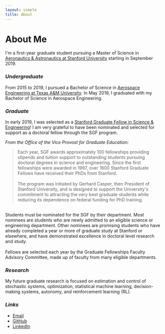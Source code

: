 ```yaml
---
layout: simple
title: About
---
```


# About Me
I'm a first-year graduate student pursuing a Master of Science in <a href="https://aa.stanford.edu/" target="_blank">Aeronautics & Astronautics at Stanford University</a> starting in September 2019.

### *Undergraduate*
From 2015 to 2019, I pursued a Bachelor of Science in <a href="https://engineering.tamu.edu/aerospace/index.html" target="_blank">Aerospace Engineering at Texas A&M University</a>. In May 2019, I graduated with my Bachelor of Science in Aerospace Engineering.

### *Graduate*
In early 2019, I was selected as a <a href="https://vpge.stanford.edu/fellowships-funding/sgf/details" target="_blank">Stanford Graduate Fellow in Science & Engineering</a>! I am very grateful to have been nominated and selected for support as a doctoral fellow through the SGF program.

*From the Office of the Vice Provost for Graduate Education:*
> Each year, SGF awards approximately 100 fellowships providing stipends and tuition support to outstanding students pursuing doctoral degrees in science and engineering. Since the first fellowships were awarded in 1997, over 1600 Stanford Graduate Fellows have received their PhDs from Stanford. <br> <br>
The program was initiated by Gerhard Casper, then President of Stanford University, and is designed to support the University's commitment to attracting the very best graduate students while reducing its dependence on federal funding for PhD training. <br>
<br>
Students must be nominated for the SGF by their department. Most nominees are students who are newly admitted to an eligible science or engineering department. Other nominees are promising students who have already completed a year or more of graduate study at Stanford or elsewhere, and have demonstrated excellence in doctoral level research and study. <br>
<br>
Fellows are selected each year by the Graduate Fellowships Faculty Advisory Committee, made up of faculty from many eligible departments.

### *Research*
My future graduate research is focused on estimation and control of stochastic systems, optimization, statistical machine learning, decision-making systems, autonomy, and reinforcement learning (RL).

### *Links*
- [Email](/contact)
- <a href="https://github.com/rbalexan" target="_blank">GitHub</a>
- <a href="https://www.linkedin.com/in/r-b-alexander/" target="_blank">LinkedIn</a>
